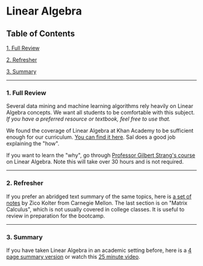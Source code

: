 # Linear Algebra

## Table of Contents
[1. Full Review](#section-a)

[2. Refresher](#section-b)

[3. Summary](#section-c)

---

### <a name="section-a"></a>1. Full Review

Several data mining and machine learning algorithms rely heavily on Linear Algebra concepts. We want all students to be comfortable with this subject. *If you have a preferred resource or textbook, feel free to use that.*

We found the coverage of Linear Algebra at Khan Academy to be sufficient enough for our curriculum. [You can find it here](https://www.khanacademy.org/math/linear-algebra). Sal does a good job explaining the "how".

If you want to learn the "why", go through [Professor Gilbert Strang's course](https://www.youtube.com/playlist?list=PLE7DDD91010BC51F8) on Linear Algebra. Note this will take over 30 hours and is not required.

---

### <a name="section-b"></a>2. Refresher

If you prefer an abridged text summary of the same topics, here is [a set of notes](resources/linear_algebra_notes.pdf) by Zico Kolter from Carnegie Mellon. The last section is on "Matrix Calculus", which is not usually covered in college classes. It is useful to review in preparation for the bootcamp.

---

### <a name="section-c"></a>3. Summary

If you have taken Linear Algebra in an academic setting before, here is a [4 page summary version](resources/linear_algebra_4.pdf) or watch this [25 minute video](https://www.youtube.com/watch?v=ZumgfOei0Ak).

